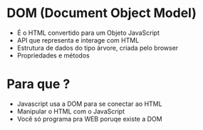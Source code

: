 # DOM (Document Object Model)

* É o HTML convertido para um Objeto JavaScript
* API que representa e interage com HTML
* Estrutura de dados do tipo árvore, criada pelo browser
* Propriedades e métodos

# Para que ?
* Javascript usa a DOM para se conectar ao HTML 
* Manipular o HTML com o JavaScript
* Você só programa pra WEB poruqe existe a DOM
